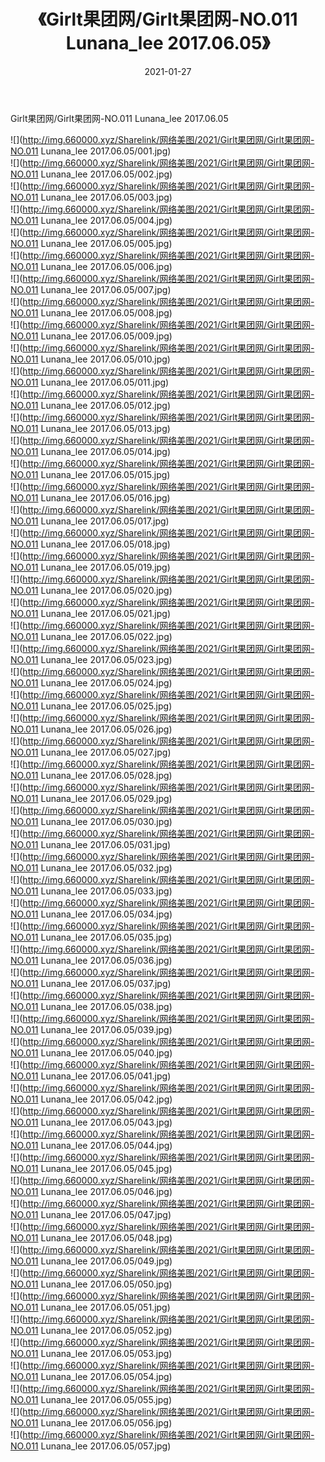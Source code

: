 ﻿---
layout: post
title:  《Girlt果团网/Girlt果团网-NO.011 Lunana_lee 2017.06.05》
date:   2021-01-27
img: http://img.660000.xyz/Sharelink/网络美图/2021/Girlt果团网/Girlt果团网-NO.011 Lunana_lee 2017.06.05/000.jpg
categories: [美女, 清纯, 唯美]
---

Girlt果团网/Girlt果团网-NO.011 Lunana_lee 2017.06.05

 ![](http://img.660000.xyz/Sharelink/网络美图/2021/Girlt果团网/Girlt果团网-NO.011 Lunana_lee 2017.06.05/001.jpg) <br>![](http://img.660000.xyz/Sharelink/网络美图/2021/Girlt果团网/Girlt果团网-NO.011 Lunana_lee 2017.06.05/002.jpg) <br>![](http://img.660000.xyz/Sharelink/网络美图/2021/Girlt果团网/Girlt果团网-NO.011 Lunana_lee 2017.06.05/003.jpg) <br>![](http://img.660000.xyz/Sharelink/网络美图/2021/Girlt果团网/Girlt果团网-NO.011 Lunana_lee 2017.06.05/004.jpg) <br>![](http://img.660000.xyz/Sharelink/网络美图/2021/Girlt果团网/Girlt果团网-NO.011 Lunana_lee 2017.06.05/005.jpg) <br>![](http://img.660000.xyz/Sharelink/网络美图/2021/Girlt果团网/Girlt果团网-NO.011 Lunana_lee 2017.06.05/006.jpg) <br>![](http://img.660000.xyz/Sharelink/网络美图/2021/Girlt果团网/Girlt果团网-NO.011 Lunana_lee 2017.06.05/007.jpg) <br>![](http://img.660000.xyz/Sharelink/网络美图/2021/Girlt果团网/Girlt果团网-NO.011 Lunana_lee 2017.06.05/008.jpg) <br>![](http://img.660000.xyz/Sharelink/网络美图/2021/Girlt果团网/Girlt果团网-NO.011 Lunana_lee 2017.06.05/009.jpg) <br>![](http://img.660000.xyz/Sharelink/网络美图/2021/Girlt果团网/Girlt果团网-NO.011 Lunana_lee 2017.06.05/010.jpg) <br>![](http://img.660000.xyz/Sharelink/网络美图/2021/Girlt果团网/Girlt果团网-NO.011 Lunana_lee 2017.06.05/011.jpg) <br>![](http://img.660000.xyz/Sharelink/网络美图/2021/Girlt果团网/Girlt果团网-NO.011 Lunana_lee 2017.06.05/012.jpg) <br>![](http://img.660000.xyz/Sharelink/网络美图/2021/Girlt果团网/Girlt果团网-NO.011 Lunana_lee 2017.06.05/013.jpg) <br>![](http://img.660000.xyz/Sharelink/网络美图/2021/Girlt果团网/Girlt果团网-NO.011 Lunana_lee 2017.06.05/014.jpg) <br>![](http://img.660000.xyz/Sharelink/网络美图/2021/Girlt果团网/Girlt果团网-NO.011 Lunana_lee 2017.06.05/015.jpg) <br>![](http://img.660000.xyz/Sharelink/网络美图/2021/Girlt果团网/Girlt果团网-NO.011 Lunana_lee 2017.06.05/016.jpg) <br>![](http://img.660000.xyz/Sharelink/网络美图/2021/Girlt果团网/Girlt果团网-NO.011 Lunana_lee 2017.06.05/017.jpg) <br>![](http://img.660000.xyz/Sharelink/网络美图/2021/Girlt果团网/Girlt果团网-NO.011 Lunana_lee 2017.06.05/018.jpg) <br>![](http://img.660000.xyz/Sharelink/网络美图/2021/Girlt果团网/Girlt果团网-NO.011 Lunana_lee 2017.06.05/019.jpg) <br>![](http://img.660000.xyz/Sharelink/网络美图/2021/Girlt果团网/Girlt果团网-NO.011 Lunana_lee 2017.06.05/020.jpg) <br>![](http://img.660000.xyz/Sharelink/网络美图/2021/Girlt果团网/Girlt果团网-NO.011 Lunana_lee 2017.06.05/021.jpg) <br>![](http://img.660000.xyz/Sharelink/网络美图/2021/Girlt果团网/Girlt果团网-NO.011 Lunana_lee 2017.06.05/022.jpg) <br>![](http://img.660000.xyz/Sharelink/网络美图/2021/Girlt果团网/Girlt果团网-NO.011 Lunana_lee 2017.06.05/023.jpg) <br>![](http://img.660000.xyz/Sharelink/网络美图/2021/Girlt果团网/Girlt果团网-NO.011 Lunana_lee 2017.06.05/024.jpg) <br>![](http://img.660000.xyz/Sharelink/网络美图/2021/Girlt果团网/Girlt果团网-NO.011 Lunana_lee 2017.06.05/025.jpg) <br>![](http://img.660000.xyz/Sharelink/网络美图/2021/Girlt果团网/Girlt果团网-NO.011 Lunana_lee 2017.06.05/026.jpg) <br>![](http://img.660000.xyz/Sharelink/网络美图/2021/Girlt果团网/Girlt果团网-NO.011 Lunana_lee 2017.06.05/027.jpg) <br>![](http://img.660000.xyz/Sharelink/网络美图/2021/Girlt果团网/Girlt果团网-NO.011 Lunana_lee 2017.06.05/028.jpg) <br>![](http://img.660000.xyz/Sharelink/网络美图/2021/Girlt果团网/Girlt果团网-NO.011 Lunana_lee 2017.06.05/029.jpg) <br>![](http://img.660000.xyz/Sharelink/网络美图/2021/Girlt果团网/Girlt果团网-NO.011 Lunana_lee 2017.06.05/030.jpg) <br>![](http://img.660000.xyz/Sharelink/网络美图/2021/Girlt果团网/Girlt果团网-NO.011 Lunana_lee 2017.06.05/031.jpg) <br>![](http://img.660000.xyz/Sharelink/网络美图/2021/Girlt果团网/Girlt果团网-NO.011 Lunana_lee 2017.06.05/032.jpg) <br>![](http://img.660000.xyz/Sharelink/网络美图/2021/Girlt果团网/Girlt果团网-NO.011 Lunana_lee 2017.06.05/033.jpg) <br>![](http://img.660000.xyz/Sharelink/网络美图/2021/Girlt果团网/Girlt果团网-NO.011 Lunana_lee 2017.06.05/034.jpg) <br>![](http://img.660000.xyz/Sharelink/网络美图/2021/Girlt果团网/Girlt果团网-NO.011 Lunana_lee 2017.06.05/035.jpg) <br>![](http://img.660000.xyz/Sharelink/网络美图/2021/Girlt果团网/Girlt果团网-NO.011 Lunana_lee 2017.06.05/036.jpg) <br>![](http://img.660000.xyz/Sharelink/网络美图/2021/Girlt果团网/Girlt果团网-NO.011 Lunana_lee 2017.06.05/037.jpg) <br>![](http://img.660000.xyz/Sharelink/网络美图/2021/Girlt果团网/Girlt果团网-NO.011 Lunana_lee 2017.06.05/038.jpg) <br>![](http://img.660000.xyz/Sharelink/网络美图/2021/Girlt果团网/Girlt果团网-NO.011 Lunana_lee 2017.06.05/039.jpg) <br>![](http://img.660000.xyz/Sharelink/网络美图/2021/Girlt果团网/Girlt果团网-NO.011 Lunana_lee 2017.06.05/040.jpg) <br>![](http://img.660000.xyz/Sharelink/网络美图/2021/Girlt果团网/Girlt果团网-NO.011 Lunana_lee 2017.06.05/041.jpg) <br>![](http://img.660000.xyz/Sharelink/网络美图/2021/Girlt果团网/Girlt果团网-NO.011 Lunana_lee 2017.06.05/042.jpg) <br>![](http://img.660000.xyz/Sharelink/网络美图/2021/Girlt果团网/Girlt果团网-NO.011 Lunana_lee 2017.06.05/043.jpg) <br>![](http://img.660000.xyz/Sharelink/网络美图/2021/Girlt果团网/Girlt果团网-NO.011 Lunana_lee 2017.06.05/044.jpg) <br>![](http://img.660000.xyz/Sharelink/网络美图/2021/Girlt果团网/Girlt果团网-NO.011 Lunana_lee 2017.06.05/045.jpg) <br>![](http://img.660000.xyz/Sharelink/网络美图/2021/Girlt果团网/Girlt果团网-NO.011 Lunana_lee 2017.06.05/046.jpg) <br>![](http://img.660000.xyz/Sharelink/网络美图/2021/Girlt果团网/Girlt果团网-NO.011 Lunana_lee 2017.06.05/047.jpg) <br>![](http://img.660000.xyz/Sharelink/网络美图/2021/Girlt果团网/Girlt果团网-NO.011 Lunana_lee 2017.06.05/048.jpg) <br>![](http://img.660000.xyz/Sharelink/网络美图/2021/Girlt果团网/Girlt果团网-NO.011 Lunana_lee 2017.06.05/049.jpg) <br>![](http://img.660000.xyz/Sharelink/网络美图/2021/Girlt果团网/Girlt果团网-NO.011 Lunana_lee 2017.06.05/050.jpg) <br>![](http://img.660000.xyz/Sharelink/网络美图/2021/Girlt果团网/Girlt果团网-NO.011 Lunana_lee 2017.06.05/051.jpg) <br>![](http://img.660000.xyz/Sharelink/网络美图/2021/Girlt果团网/Girlt果团网-NO.011 Lunana_lee 2017.06.05/052.jpg) <br>![](http://img.660000.xyz/Sharelink/网络美图/2021/Girlt果团网/Girlt果团网-NO.011 Lunana_lee 2017.06.05/053.jpg) <br>![](http://img.660000.xyz/Sharelink/网络美图/2021/Girlt果团网/Girlt果团网-NO.011 Lunana_lee 2017.06.05/054.jpg) <br>![](http://img.660000.xyz/Sharelink/网络美图/2021/Girlt果团网/Girlt果团网-NO.011 Lunana_lee 2017.06.05/055.jpg) <br>![](http://img.660000.xyz/Sharelink/网络美图/2021/Girlt果团网/Girlt果团网-NO.011 Lunana_lee 2017.06.05/056.jpg) <br>![](http://img.660000.xyz/Sharelink/网络美图/2021/Girlt果团网/Girlt果团网-NO.011 Lunana_lee 2017.06.05/057.jpg) <br>